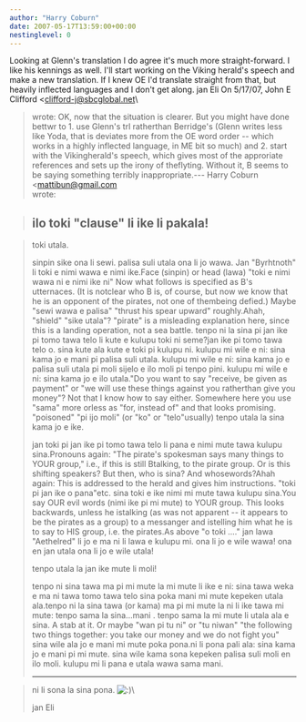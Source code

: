 ```yaml
---
author: "Harry Coburn"
date: 2007-05-17T13:59:00+00:00
nestinglevel: 0
---
```

Looking at Glenn's translation I do agree it's much more straight-forward. I like his kennings as well. I'll start working on the Viking herald's speech and make a new translation. If I knew OE I'd translate straight from that, but heavily inflected languages and I don't get along. jan Eli On 5/17/07, John E Clifford <[clifford-j@sbcglobal.net](mailto://clifford-j@sbcglobal.net)\
> wrote:
OK, now that the situation is clearer. But you might have done bettwr to 1. use Glenn's trl ratherthan Berridge's (Glenn writes less like Yoda, that is deviates more from the OE word order --
which works in a highly inflected language, in ME bit so much) and 2. start with the Vikingherald's speech, which gives most of the approriate references and sets up the irony of theflyting. Without it, B seems to be saying something terribly inappropriate.---
 Harry Coburn <[mattibun@gmail.com](mailto://mattibun@gmail.com)\
> wrote:

> ilo toki "clause" li ike li pakala!
> ---------------------------------------------

> toki utala.
> 
> sinpin sike ona li sewi. palisa suli utala ona li jo wawa. Jan
> "Byrhtnoth" li toki e nimi wawa e nimi ike.Face (sinpin) or head (lawa)
>"toki e nimi wawa ni e nimi ike ni" Now what follows is specified as B's utternaces. (It is notclear who B is, of course, but now we know that he is an opponent of the pirates, not one of thembeing defied.) Maybe "sewi wawa e palisa" "thrust his spear upward" roughly.Ahah, "shield" "sike utala"? "pirate" is a misleading explanation here, since this is a landing operation, not a sea battle.
> tenpo ni la sina pi jan ike pi tomo tawa telo li kute e kulupu toki ni seme?jan ike pi tomo tawa telo o. sina kute ala kute e toki pi kulupu ni.
> kulupu mi wile e ni: sina kama jo e mani pi palisa suli utala.
> kulupu mi wile e ni: sina kama jo e palisa suli utala pi moli sijelo e
> ilo moli pi tenpo pini.
> kulupu mi wile e ni: sina kama jo e ilo utala."Do you want to say "receive, be given as payment" or "we will use these things against you ratherthan give you money"? Not that I know how to say either. Somewhere here you use "sama" more orless as "for, instead of" and that looks promising. "poisoned" "pi ijo moli" (or "ko" or "telo"usually)
> tenpo utala la sina kama jo e ike.
> 
> jan toki pi jan ike pi tomo tawa telo li pana e nimi mute tawa kulupu sina.Pronouns again: "The pirate's spokesman says many things to YOUR group," i.e., if this is still Btalking, to the pirate group. Or is this shifting speakers? But then, who is sina? And whosewords?Ahah again: This is addressed to the herald and gives him instructions. "toki pi jan ike o pana"etc.
> sina toki e ike nimi mi mute tawa kulupu sina.You say OUR evil words (nimi ike pi mi mute) to YOUR group. This looks backwards, unless he istalking (as was not apparent --
 it appears to be the pirates as a group) to a messanger and istelling him what he is to say to HIS group, i.e. the pirates.As above "o toki ...."
> jan lawa "Aethelred" li jo e ma ni li lawa e kulupu mi.
> ona li jo e wile wawa!
> ona en jan utala ona li jo e wile utala!
> 
> tenpo utala la jan ike mute li moli!
> 
> tenpo ni sina tawa ma pi mi mute la mi mute li ike e ni: sina tawa
> weka e ma ni tawa tomo tawa telo sina poka mani mi mute kepeken utala
> ala.tenpo ni la sina tawa (or kama) ma pi mi mute la ni li ike tawa mi mute: tenpo sama la sina...mani . tenpo sama la mi mute li utala ala e sina. A stab at it. Or maybe "wan pi tu ni" or "tu niwan" "the following two things together: you take our money and we do not fight you"
> sina wile ala jo e mani mi mute poka pona.ni li pona pali ala: sina kama jo e mani pi mi mute.
> sina wile kama sona kepeken palisa suli moli en ilo moli.
> kulupu mi li pana e utala wawa sama mani.
> 
> ----------------------------------

> ni li sona la sina pona. ![:)](images/smilies/icon_e_smile.gif "Smile")\
> 
> jan Eli
>